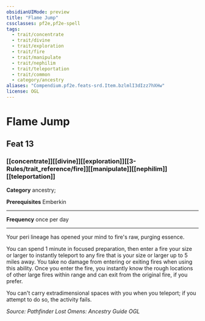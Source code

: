 ```yaml
---
obsidianUIMode: preview
title: "Flame Jump"
cssclasses: pf2e,pf2e-spell
tags:
  - trait/concentrate
  - trait/divine
  - trait/exploration
  - trait/fire
  - trait/manipulate
  - trait/nephilim
  - trait/teleportation
  - trait/common
  - category/ancestry
aliases: "Compendium.pf2e.feats-srd.Item.bzlmlI3dIzz7hXHw"
license: OGL
---
```

# Flame Jump
## Feat 13
### [[concentrate]][[divine]][[exploration]][[3-Rules/trait_reference/fire]][[manipulate]][[nephilim]][[teleportation]]

**Category** ancestry; 



**Prerequisites** Emberkin
* * *
**Frequency** once per day

* * *

Your peri lineage has opened your mind to fire's raw, purging essence.

You can spend 1 minute in focused preparation, then enter a fire your size or larger to instantly teleport to any fire that is your size or larger up to 5 miles away. You take no damage from entering or exiting fires when using this ability. Once you enter the fire, you instantly know the rough locations of other large fires within range and can exit from the original fire, if you prefer.

You can't carry extradimensional spaces with you when you teleport; if you attempt to do so, the activity fails.

*Source: Pathfinder Lost Omens: Ancestry Guide*
*OGL*